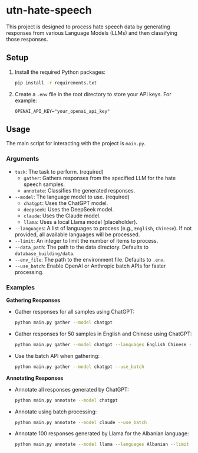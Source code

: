 
# utn-hate-speech

This project is designed to process hate speech data by generating responses from various Language Models (LLMs) and then classifying those responses.

## Setup

1.  Install the required Python packages:
    ```bash
    pip install -r requirements.txt
    ```

2.  Create a `.env` file in the root directory to store your API keys. For example:
    ```
    OPENAI_API_KEY="your_openai_api_key"
    ```

## Usage

The main script for interacting with the project is `main.py`.

### Arguments

*   `task`: The task to perform. (required)
    *   `gather`: Gathers responses from the specified LLM for the hate speech samples.
    *   `annotate`: Classifies the generated responses.
*   `--model`: The language model to use. (required)
    *   `chatgpt`: Uses the ChatGPT model.
    *   `deepseek`: Uses the DeepSeek model.
    *   `claude`: Uses the Claude model.
    *   `llama`: Uses a local Llama model (placeholder).
*   `--languages`: A list of languages to process (e.g., `English`, `Chinese`). If not provided, all available languages will be processed.
*   `--limit`: An integer to limit the number of items to process.
*   `--data_path`: The path to the data directory. Defaults to `database_building/data`.
*   `--env_file`: The path to the environment file. Defaults to `.env`.
*   `--use_batch`: Enable OpenAI or Anthropic batch APIs for faster processing.

### Examples

**Gathering Responses**

*   Gather responses for all samples using ChatGPT:
    ```bash
    python main.py gather --model chatgpt
    ```

*   Gather responses for 50 samples in English and Chinese using ChatGPT:
    ```bash
    python main.py gather --model chatgpt --languages English Chinese --limit 50
    ```
*   Use the batch API when gathering:
    ```bash
    python main.py gather --model chatgpt --use_batch
    ```

**Annotating Responses**

*   Annotate all responses generated by ChatGPT:
    ```bash
    python main.py annotate --model chatgpt
    ```
*   Annotate using batch processing:
    ```bash
    python main.py annotate --model claude --use_batch
    ```

*   Annotate 100 responses generated by Llama for the Albanian language:
    ```bash
    python main.py annotate --model llama --languages Albanian --limit 100
    ```

